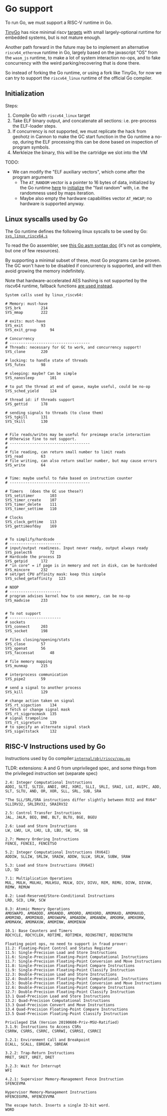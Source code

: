 # Go support

To run Go, we must support a RISC-V runtime in Go.

[TinyGo](https://tinygo.org/) has nice minimal riscv [targets](https://github.com/tinygo-org/tinygo/blob/release/targets/riscv64.json) with small largely-optional runtime for embedded systems,
but is not mature enough.

Another path forward in the future may be to implement an alternative `riscv64_ethereum` runtime in Go,
largely based on the javascript "OS" from the `wasm_js` runtime, to make a lot of system interaction no-ops,
and to fake concurrency with the weird parking/recovering that is done there.

So instead of forking the Go runtime, or using a fork like TinyGo,
for now we can try to support the `riscv64_linux` runtime of the official Go compiler.


## Initialization

Steps:
1. Compile Go with `riscv64_linux` target
2. Take ELF binary output, and concatenate all sections: i.e. pre-process the ELF-loader steps.
3. If concurrency is not supported, we must replicate the hack from geohotz in Cannon to make the GC start function in the Go runtime a no-op, 
   during the ELF processing this can be done based on inspection of program symbols.
4. Merkleize the binary, this will be the cartridge we slot into the VM

TODO:
- We can modify the "ELF auxiliary vectors", which come after the program arguments
  - The `AT_RANDOM` vector is a pointer to 16 bytes of data, initialized by the Go runtime
    [here](https://github.com/golang/go/blob/db36eca33c389871b132ffb1a84fd534a349e8d8/src/runtime/os_linux.go#L284)
    to [initialize](https://github.com/golang/go/blob/0b323a3c1690050340fc8e39730a07bb01373f0a/src/runtime/proc.go#L867)
    the "fast random" with, i.e. the randomness used by maps iteration.
  - Maybe also empty the hardware capabilities vector `AT_HWCAP`; no hardware is supported anyway.

## Linux syscalls used by Go

The Go runtime defines the following linux syscalls to be used by Go:
[`sys_linux_riscv64.s`](https://github.com/golang/go/blob/master/src/runtime/sys_linux_riscv64.s)

To read the Go assembler, see [this Go asm syntax doc](https://go.dev/doc/asm) (it's not as complete, but one of few resources).

By supporting a minimal subset of these, most Go programs can be proven.
The GC won't have to be disabled if concurrency is supported, and will then avoid growing the memory indefinitely.

Note that hardware-accelerated AES hashing is not supported by the riscv64 runtime,
fallback functions [are used instead](https://github.com/golang/go/blob/0b323a3c1690050340fc8e39730a07bb01373f0a/src/runtime/asm_riscv64.s#L222). 

```text
System calls used by linux_riscv64:

# Memory: must-have
SYS_brk			214
SYS_mmap		222

# exits: must-have
SYS_exit		93
SYS_exit_group		94

# Concurrency
# ------------------------------------
# Threads: necessary for GC to work, and concurrency support!
SYS_clone		220

# locking: to handle state of threads
SYS_futex		98

# sleeping: maybe? Can be simple
SYS_nanosleep		101

# to put the thread at end of queue, maybe useful, could be no-op
SYS_sched_yield		124

# thread id: if threads support
SYS_gettid		178

# sending signals to threads (to close them)
SYS_tgkill		131
SYS_tkill		130


# File reads/writes may be useful for preimage oracle interaction
# Otherwise fine to not support.
# ------------------------------------
#
# file reading, can return small number to limit reads
SYS_read		63
# file writing, can also return smaller number, but may cause errors
SYS_write		64


# Time: maybe useful to fake based on instruction counter
# ------------------------------------

# Timers   (does the GC use these?)
SYS_setitimer		103
SYS_timer_create	107
SYS_timer_delete	111
SYS_timer_settime	110

# Clocks
SYS_clock_gettime	113
SYS_gettimeofday	169


# To simplify/hardcode
# -----------------------
# input/output readiness. Input never ready, output always ready
SYS_pselect6		72
# Hardcode the process ID
SYS_getpid		172
# "in core" = if page is in memory and not in disk, can be hardcoded
SYS_mincore		232
# set/get CPU affinity mask: keep this simple
SYS_sched_getaffinity	123

# NOOP
# -----------------------
# program advises kernel how to use memory, can be no-op
SYS_madvise		233


# To not support
# -----------------------
# sockets
SYS_connect		203
SYS_socket		198

# files closing/opening/stats
SYS_close		57
SYS_openat		56
SYS_faccessat		48

# file memory mapping
SYS_munmap		215

# interprocess communication
SYS_pipe2		59

# send a signal to another process
SYS_kill		129

# change action taken on signal
SYS_rt_sigaction	134
# fetch or change signal mask
SYS_rt_sigprocmask	135
# signal trampoline
SYS_rt_sigreturn	139
# to specify an alternate signal stack
SYS_sigaltstack		132

```

## RISC-V Instructions used by Go

Instructions used by Go compiler:[`internal/obj/riscv/cpu.go`](https://github.com/golang/go/blob/38cfb3be9d486833456276777155980d1ec0823e/src/cmd/internal/obj/riscv/cpu.go#L278)

TLDR: extensions: A and G from unprivileged spec,
and some things from the privileged instruction set (separate spec)

```text
2.4: Integer Computational Instructions
ADDI, SLTI, SLTIU, ANDI, ORI, XORI, SLLI, SRLI, SRAI, LUI, AUIPC, ADD, SLT, SLTU, AND, OR, XOR, SLL, SRL, SUB, SRA

"The SLL/SRL/SRA instructions differ slightly between RV32 and RV64"
SLLIRV32, SRLIRV32, SRAIRV32

2.5: Control Transfer Instructions
JAL, JALR, BEQ, BNE, BLT, BLTU, BGE, BGEU

2.6: Load and Store Instructions
LW, LWU, LH, LHU, LB, LBU, SW, SH, SB

2.7: Memory Ordering Instructions
FENCE, FENCEI, FENCETSO

5.2: Integer Computational Instructions (RV64I)
ADDIW, SLLIW, SRLIW, SRAIW, ADDW, SLLW, SRLW, SUBW, SRAW

5.3: Load and Store Instructions (RV64I)
LD, SD

7.1: Multiplication Operations
MUL, MULH, MULHU, MULHSU, MULW, DIV, DIVU, REM, REMU, DIVW, DIVUW, REMW, REMUW

8.2: Load-Reserved/Store-Conditional Instructions
LRD, SCD, LRW, SCW

8.3: Atomic Memory Operations
AMOSWAPD, AMOADDD, AMOANDD, AMOORD, AMOXORD, AMOMAXD, AMOMAXUD, AMOMIND, AMOMINUD, AMOSWAPW, AMOADDW, AMOANDW, AMOORW, AMOXORW, AMOMAXW, AMOMAXUW, AMOMINW, AMOMINUW

10.1: Base Counters and Timers
RDCYCLE, RDCYCLEH, RDTIME, RDTIMEH, RDINSTRET, RDINSTRETH

Floating point ops, no need to support in fraud prover:
11.2: Floating-Point Control and Status Register
11.5: Single-Precision Load and Store Instructions
11.6: Single-Precision Floating-Point Computational Instructions
11.7: Single-Precision Floating-Point Conversion and Move Instructions
11.8: Single-Precision Floating-Point Compare Instructions
11.9: Single-Precision Floating-Point Classify Instruction
12.3: Double-Precision Load and Store Instructions
12.4: Double-Precision Floating-Point Computational Instructions
12.5: Double-Precision Floating-Point Conversion and Move Instructions
12.6: Double-Precision Floating-Point Compare Instructions
12.7: Double-Precision Floating-Point Classify Instruction
13.1 Quad-Precision Load and Store Instructions
13.2: Quad-Precision Computational Instructions
13.3 Quad-Precision Convert and Move Instructions
13.4 Quad-Precision Floating-Point Compare Instructions
13.5 Quad-Precision Floating-Point Classify Instruction

Privileged ISA (Version 20190608-Priv-MSU-Ratified)
3.1.9: Instructions to Access CSRs
CSRRW, CSRRS, CSRRC, CSRRWI, CSRRSI, CSRRCI

3.2.1: Environment Call and Breakpoint
ECALL, SCALL, EBREAK, SBREAK

3.2.2: Trap-Return Instructions
MRET, SRET, URET, DRET

3.2.3: Wait for Interrupt
WFI

4.2.1: Supervisor Memory-Management Fence Instruction
SFENCEVMA

Hypervisor Memory-Management Instructions
HFENCEGVMA, HFENCEVVMA

The escape hatch. Inserts a single 32-bit word.
WORD
```

